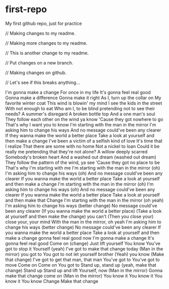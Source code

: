 # first-repo
 My first github repo, just for practice

// Making changes to my readme.

// Making more changes to my readme.

// This is another change to my readme.

// Put changes on a new branch.

// Making changes on github.


// Let's see if this breaks anything...

I'm gonna make a change
For once in my life
It's gonna feel real good
Gonna make a difference
Gonna make it right
As I, turn up the collar on
My favorite winter coat
This wind is blowin' my mind
I see the kids in the street
With not enough to eat
Who am I, to be blind pretending not to see their needs?
A summer's disregard
A broken bottle top
And a one man's soul
They follow each other on the wind ya know
'Cause they got nowhere to go
That's why I want you to know
I'm starting with the man in the mirror
I'm asking him to change his ways
And no message could've been any clearer
If they wanna make the world a better place
Take a look at yourself and then make a change
I've been a victim of a selfish kind of love
It's time that I realize
That there are some with no home
Not a nickel to loan
Could it be really me pretending that they're not alone?
A willow deeply scarred
Somebody's broken heart
And a washed out dream (washed out dream)
They follow the pattern of the wind, ya see
'Cause they got no place to be
That's why I'm starting with me
I'm starting with the man in the mirror (oh)
I'm asking him to change his ways (oh)
And no message could've been any clearer
If you wanna make the world a better place
Take a look at yourself and then make a change
I'm starting with the man in the mirror (oh)
I'm asking him to change his ways (oh)
And no message could've been any clearer
If you wanna make the world a better place
Take a look at yourself and then make that
Change
I'm starting with the man in the mirror (oh yeah)
I'm asking him to change his ways (better change)
No message could've been any clearer
(If you wanna make the world a better place)
(Take a look at yourself and then make the change)
you can't
(Then you close your) close your, your mind
With the man in the mirror, oh yeah
I'm asking him to change his ways (better change)
No message could've been any clearer
If you wanna make the world a better place
Take a look at yourself and then make a change
gonna feel real good now
I'm gonna make a change
It's gonna feel real good
Come on (change)
Just lift yourself
You know
You've got to stop it
Yourself (yeah)
I've got to make that change today
(Man in the mirror) you got to
You got to not let yourself brother
(Yeah) you know
(Make that change) I've got to get that man, that man
You've got to
You've got to move
Come on
Come on
You got to
Stand up, stand up (yeah, make that change)
Stand up
Stand up and lift
Yourself, now
(Man in the mirror)
Gonna make that change come on
(Man in the mirror)
You know it
You know it
You know it
You know
Change
Make that change
